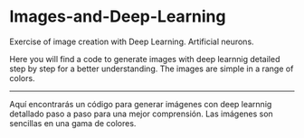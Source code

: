 # Images-and-Deep-Learning
Exercise of image creation with Deep Learning.  Artificial neurons.

Here you will find a code to generate images with deep learnnig detailed step by step for a better understanding.
The images are simple in a range of colors. 

---------------

Aquí encontrarás un código para generar imágenes con deep learnnig detallado paso a paso para una mejor comprensión.
Las imágenes son sencillas en una gama de colores. 
